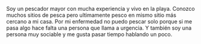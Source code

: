 Soy un pescador mayor con mucha experiencia y vivo en la playa. Conozco muchos sitios de pesca pero ultimamente pesco en mismo sitio más cercano a mi casa. Por mi enfermedad no puedo pescar solo porque si me pasa algo hace falta una persona que llama a urgencia. Y también soy una persona muy sociable y me gusta pasar tiempo hablando un poco.
